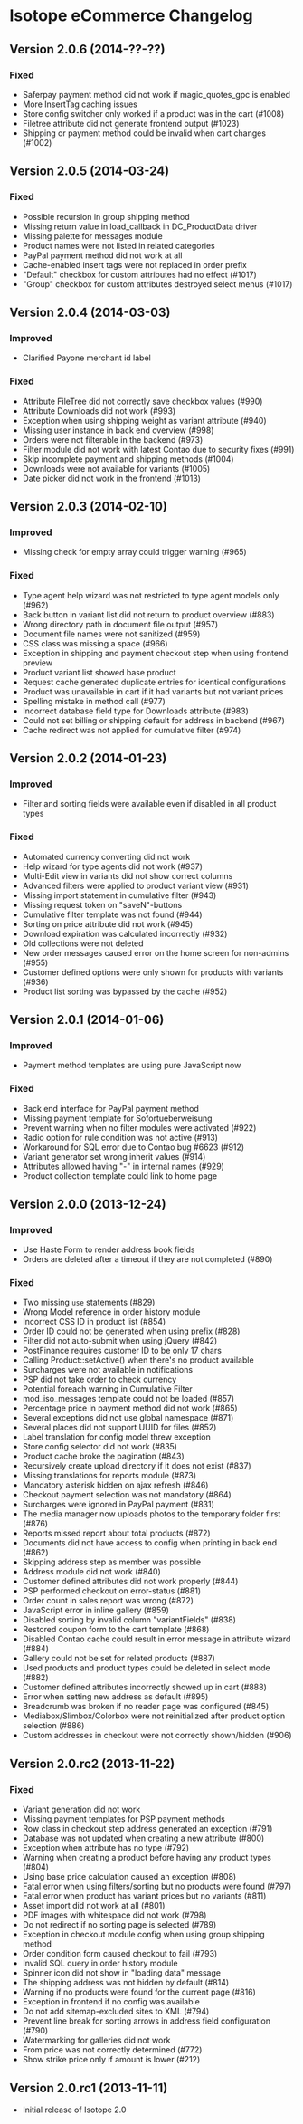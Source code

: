 Isotope eCommerce Changelog
===========================


Version 2.0.6 (2014-??-??)
--------------------------

### Fixed
- Saferpay payment method did not work if magic_quotes_gpc is enabled
- More InsertTag caching issues
- Store config switcher only worked if a product was in the cart (#1008)
- Filetree attribute did not generate frontend output (#1023)
- Shipping or payment method could be invalid when cart changes (#1002)


Version 2.0.5 (2014-03-24)
--------------------------

### Fixed
- Possible recursion in group shipping method
- Missing return value in load_callback in DC_ProductData driver
- Missing palette for messages module
- Product names were not listed in related categories
- PayPal payment method did not work at all
- Cache-enabled insert tags were not replaced in order prefix
- "Default" checkbox for custom attributes had no effect (#1017)
- "Group" checkbox for custom attributes destroyed select menus (#1017)


Version 2.0.4 (2014-03-03)
--------------------------

### Improved
- Clarified Payone merchant id label

### Fixed
- Attribute FileTree did not correctly save checkbox values (#990)
- Attribute Downloads did not work (#993)
- Exception when using shipping weight as variant attribute (#940)
- Missing user instance in back end overview (#998)
- Orders were not filterable in the backend (#973)
- Filter module did not work with latest Contao due to security fixes (#991)
- Skip incomplete payment and shipping methods (#1004)
- Downloads were not available for variants (#1005)
- Date picker did not work in the frontend (#1013)


Version 2.0.3 (2014-02-10)
--------------------------

### Improved
- Missing check for empty array could trigger warning (#965)

### Fixed
- Type agent help wizard was not restricted to type agent models only (#962)
- Back button in variant list did not return to product overview (#883)
- Wrong directory path in document file output (#957)
- Document file names were not sanitized (#959)
- CSS class was missing a space (#966)
- Exception in shipping and payment checkout step when using frontend preview
- Product variant list showed base product
- Request cache generated duplicate entries for identical configurations
- Product was unavailable in cart if it had variants but not variant prices
- Spelling mistake in method call (#977)
- Incorrect database field type for Downloads attribute (#983)
- Could not set billing or shipping default for address in backend (#967)
- Cache redirect was not applied for cumulative filter (#974)


Version 2.0.2 (2014-01-23)
--------------------------

### Improved
- Filter and sorting fields were available even if disabled in all product types

### Fixed
- Automated currency converting did not work
- Help wizard for type agents did not work (#937)
- Multi-Edit view in variants did not show correct columns
- Advanced filters were applied to product variant view (#931)
- Missing import statement in cumulative filter (#943)
- Missing request token on "saveN"-buttons
- Cumulative filter template was not found (#944)
- Sorting on price attribute did not work (#945)
- Download expiration was calculated incorrectly (#932)
- Old collections were not deleted
- New order messages caused error on the home screen for non-admins (#955)
- Customer defined options were only shown for products with variants (#936)
- Product list sorting was bypassed by the cache (#952)


Version 2.0.1 (2014-01-06)
--------------------------

### Improved
- Payment method templates are using pure JavaScript now

### Fixed
- Back end interface for PayPal payment method
- Missing payment template for Sofortueberweisung
- Prevent warning when no filter modules were activated (#922)
- Radio option for rule condition was not active (#913)
- Workaround for SQL error due to Contao bug #6623 (#912)
- Variant generator set wrong inherit values (#914)
- Attributes allowed having "-" in internal names (#929)
- Product collection template could link to home page


Version 2.0.0 (2013-12-24)
--------------------------

### Improved
- Use Haste Form to render address book fields
- Orders are deleted after a timeout if they are not completed (#890)

### Fixed
- Two missing `use` statements (#829)
- Wrong Model reference in order history module
- Incorrect CSS ID in product list (#854)
- Order ID could not be generated when using prefix (#828)
- Filter did not auto-submit when using jQuery (#842)
- PostFinance requires customer ID to be only 17 chars
- Calling Product::setActive() when there's no product available
- Surcharges were not available in notifications
- PSP did not take order to check currency
- Potential foreach warning in Cumulative Filter
- mod_iso_messages template could not be loaded (#857)
- Percentage price in payment method did not work (#865)
- Several exceptions did not use global namespace (#871)
- Several places did not support UUID for files (#852)
- Label translation for config model threw exception
- Store config selector did not work (#835)
- Product cache broke the pagination (#843)
- Recursively create upload directory if it does not exist (#837)
- Missing translations for reports module (#873)
- Mandatory asterisk hidden on ajax refresh (#846)
- Checkout payment selection was not mandatory (#864)
- Surcharges were ignored in PayPal payment (#831)
- The media manager now uploads photos to the temporary folder first (#876)
- Reports missed report about total products (#872)
- Documents did not have access to config when printing in back end (#862)
- Skipping address step as member was possible
- Address module did not work (#840)
- Customer defined attributes did not work properly (#844)
- PSP performed checkout on error-status (#881)
- Order count in sales report was wrong (#872)
- JavaScript error in inline gallery (#859)
- Disabled sorting by invalid column "variantFields" (#838)
- Restored coupon form to the cart template (#868)
- Disabled Contao cache could result in error message in attribute wizard (#884)
- Gallery could not be set for related products (#887)
- Used products and product types could be deleted in select mode (#882)
- Customer defined attributes incorrectly showed up in cart (#888)
- Error when setting new address as default (#895)
- Breadcrumb was broken if no reader page was configured (#845)
- Mediabox/Slimbox/Colorbox were not reinitialized after product option selection (#886)
- Custom addresses in checkout were not correctly shown/hidden (#906)


Version 2.0.rc2 (2013-11-22)
----------------------------

### Fixed
- Variant generation did not work
- Missing payment templates for PSP payment methods
- Row class in checkout step address generated an exception (#791)
- Database was not updated when creating a new attribute (#800)
- Exception when attribute has no type (#792)
- Warning when creating a product before having any product types (#804)
- Using base price calculation caused an exception (#808)
- Fatal error when using filters/sorting but no products were found (#797)
- Fatal error when product has variant prices but no variants (#811)
- Asset import did not work at all (#801)
- PDF images with whitespace did not work (#798)
- Do not redirect if no sorting page is selected (#789)
- Exception in checkout module config when using group shipping method
- Order condition form caused checkout to fail (#793)
- Invalid SQL query in order history module
- Spinner icon did not show in "loading data" message
- The shipping address was not hidden by default (#814)
- Warning if no products were found for the current page (#816)
- Exception in frontend if no config was available
- Do not add sitemap-excluded sites to XML (#794)
- Prevent line break for sorting arrows in address field configuration (#790)
- Watermarking for galleries did not work
- From price was not correctly determined (#772)
- Show strike price only if amount is lower (#212)


Version 2.0.rc1 (2013-11-11)
----------------------------
- Initial release of Isotope 2.0
